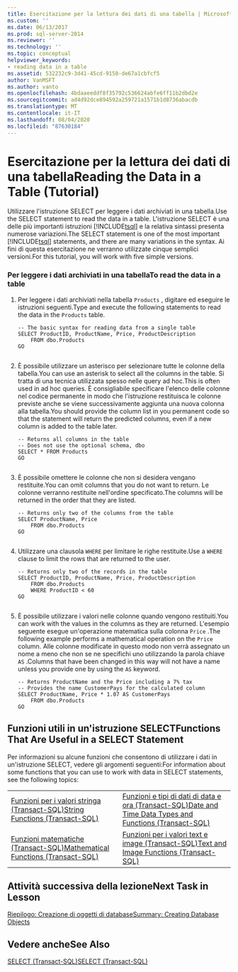 ```yaml
---
title: Esercitazione per la lettura dei dati di una tabella | Microsoft Docs
ms.custom: ''
ms.date: 06/13/2017
ms.prod: sql-server-2014
ms.reviewer: ''
ms.technology: ''
ms.topic: conceptual
helpviewer_keywords:
- reading data in a table
ms.assetid: 532232c9-3d41-45cd-9150-de67a1cbfcf5
author: VanMSFT
ms.author: vanto
ms.openlocfilehash: 4bdaaeeddf8f35792c536624abfe6ff11b2dbd2e
ms.sourcegitcommit: ad4d92dce894592a259721a1571b1d8736abacdb
ms.translationtype: MT
ms.contentlocale: it-IT
ms.lasthandoff: 08/04/2020
ms.locfileid: "87630184"
---
```

# <a name="reading-the-data-in-a-table-tutorial"></a><span data-ttu-id="d860e-102">Esercitazione per la lettura dei dati di una tabella</span><span class="sxs-lookup"><span data-stu-id="d860e-102">Reading the Data in a Table (Tutorial)</span></span>
  <span data-ttu-id="d860e-103">Utilizzare l'istruzione SELECT per leggere i dati archiviati in una tabella.</span><span class="sxs-lookup"><span data-stu-id="d860e-103">Use the SELECT statement to read the data in a table.</span></span> <span data-ttu-id="d860e-104">L'istruzione SELECT è una delle più importanti istruzioni [!INCLUDE[tsql](../includes/tsql-md.md)] e la relativa sintassi presenta numerose variazioni.</span><span class="sxs-lookup"><span data-stu-id="d860e-104">The SELECT statement is one of the most important [!INCLUDE[tsql](../includes/tsql-md.md)] statements, and there are many variations in the syntax.</span></span> <span data-ttu-id="d860e-105">Ai fini di questa esercitazione ne verranno utilizzate cinque semplici versioni.</span><span class="sxs-lookup"><span data-stu-id="d860e-105">For this tutorial, you will work with five simple versions.</span></span>  
  
### <a name="to-read-the-data-in-a-table"></a><span data-ttu-id="d860e-106">Per leggere i dati archiviati in una tabella</span><span class="sxs-lookup"><span data-stu-id="d860e-106">To read the data in a table</span></span>  
  
1.  <span data-ttu-id="d860e-107">Per leggere i dati archiviati nella tabella `Products` , digitare ed eseguire le istruzioni seguenti.</span><span class="sxs-lookup"><span data-stu-id="d860e-107">Type and execute the following statements to read the data in the `Products` table.</span></span>  
  
    ```  
    -- The basic syntax for reading data from a single table  
    SELECT ProductID, ProductName, Price, ProductDescription  
        FROM dbo.Products  
    GO  
  
    ```  
  
2.  <span data-ttu-id="d860e-108">È possibile utilizzare un asterisco per selezionare tutte le colonne della tabella.</span><span class="sxs-lookup"><span data-stu-id="d860e-108">You can use an asterisk to select all the columns in the table.</span></span> <span data-ttu-id="d860e-109">Si tratta di una tecnica utilizzata spesso nelle query ad hoc.</span><span class="sxs-lookup"><span data-stu-id="d860e-109">This is often used in ad hoc queries.</span></span> <span data-ttu-id="d860e-110">È consigliabile specificare l'elenco delle colonne nel codice permanente in modo che l'istruzione restituisca le colonne previste anche se viene successivamente aggiunta una nuova colonna alla tabella.</span><span class="sxs-lookup"><span data-stu-id="d860e-110">You should provide the column list in you permanent code so that the statement will return the predicted columns, even if a new column is added to the table later.</span></span>  
  
    ```  
    -- Returns all columns in the table  
    -- Does not use the optional schema, dbo  
    SELECT * FROM Products  
    GO  
  
    ```  
  
3.  <span data-ttu-id="d860e-111">È possibile omettere le colonne che non si desidera vengano restituite.</span><span class="sxs-lookup"><span data-stu-id="d860e-111">You can omit columns that you do not want to return.</span></span> <span data-ttu-id="d860e-112">Le colonne verranno restituite nell'ordine specificato.</span><span class="sxs-lookup"><span data-stu-id="d860e-112">The columns will be returned in the order that they are listed.</span></span>  
  
    ```  
    -- Returns only two of the columns from the table  
    SELECT ProductName, Price  
        FROM dbo.Products  
    GO  
  
    ```  
  
4.  <span data-ttu-id="d860e-113">Utilizzare una clausola `WHERE` per limitare le righe restituite.</span><span class="sxs-lookup"><span data-stu-id="d860e-113">Use a `WHERE` clause to limit the rows that are returned to the user.</span></span>  
  
    ```  
    -- Returns only two of the records in the table  
    SELECT ProductID, ProductName, Price, ProductDescription  
        FROM dbo.Products  
        WHERE ProductID < 60  
    GO  
  
    ```  
  
5.  <span data-ttu-id="d860e-114">È possibile utilizzare i valori nelle colonne quando vengono restituiti.</span><span class="sxs-lookup"><span data-stu-id="d860e-114">You can work with the values in the columns as they are returned.</span></span> <span data-ttu-id="d860e-115">L'esempio seguente esegue un'operazione matematica sulla colonna `Price` .</span><span class="sxs-lookup"><span data-stu-id="d860e-115">The following example performs a mathematical operation on the `Price` column.</span></span> <span data-ttu-id="d860e-116">Alle colonne modificate in questo modo non verrà assegnato un nome a meno che non se ne specifichi uno utilizzando la parola chiave `AS` .</span><span class="sxs-lookup"><span data-stu-id="d860e-116">Columns that have been changed in this way will not have a name unless you provide one by using the `AS` keyword.</span></span>  
  
    ```  
    -- Returns ProductName and the Price including a 7% tax  
    -- Provides the name CustomerPays for the calculated column  
    SELECT ProductName, Price * 1.07 AS CustomerPays  
        FROM dbo.Products  
    GO  
    ```  
  
## <a name="functions-that-are-useful-in-a-select-statement"></a><span data-ttu-id="d860e-117">Funzioni utili in un'istruzione SELECT</span><span class="sxs-lookup"><span data-stu-id="d860e-117">Functions That Are Useful in a SELECT Statement</span></span>  
 <span data-ttu-id="d860e-118">Per informazioni su alcune funzioni che consentono di utilizzare i dati in un'istruzione SELECT, vedere gli argomenti seguenti:</span><span class="sxs-lookup"><span data-stu-id="d860e-118">For information about some functions that you can use to work with data in SELECT statements, see the following topics:</span></span>  
  
|||  
|-|-|  
|[<span data-ttu-id="d860e-119">Funzioni per i valori stringa &#40;Transact-SQL&#41;</span><span class="sxs-lookup"><span data-stu-id="d860e-119">String Functions &#40;Transact-SQL&#41;</span></span>](/sql/t-sql/functions/string-functions-transact-sql)|[<span data-ttu-id="d860e-120">Funzioni e tipi di dati di data e ora &#40;Transact-SQL&#41;</span><span class="sxs-lookup"><span data-stu-id="d860e-120">Date and Time Data Types and Functions &#40;Transact-SQL&#41;</span></span>](/sql/t-sql/functions/date-and-time-data-types-and-functions-transact-sql)|  
|[<span data-ttu-id="d860e-121">Funzioni matematiche &#40;Transact-SQL&#41;</span><span class="sxs-lookup"><span data-stu-id="d860e-121">Mathematical Functions &#40;Transact-SQL&#41;</span></span>](/sql/t-sql/functions/mathematical-functions-transact-sql)|[<span data-ttu-id="d860e-122">Funzioni per i valori text e image &#40;Transact-SQL&#41;</span><span class="sxs-lookup"><span data-stu-id="d860e-122">Text and Image Functions &#40;Transact-SQL&#41;</span></span>](/sql/t-sql/functions/text-and-image-functions-textptr-transact-sql)|  
  
## <a name="next-task-in-lesson"></a><span data-ttu-id="d860e-123">Attività successiva della lezione</span><span class="sxs-lookup"><span data-stu-id="d860e-123">Next Task in Lesson</span></span>  
 [<span data-ttu-id="d860e-124">Riepilogo: Creazione di oggetti di database</span><span class="sxs-lookup"><span data-stu-id="d860e-124">Summary: Creating Database Objects</span></span>](lesson-1-5-summary-creating-database-objects.md)  
  
## <a name="see-also"></a><span data-ttu-id="d860e-125">Vedere anche</span><span class="sxs-lookup"><span data-stu-id="d860e-125">See Also</span></span>  
 [<span data-ttu-id="d860e-126">SELECT &#40;Transact-SQL&#41;</span><span class="sxs-lookup"><span data-stu-id="d860e-126">SELECT &#40;Transact-SQL&#41;</span></span>](/sql/t-sql/queries/select-transact-sql)  
  
  

